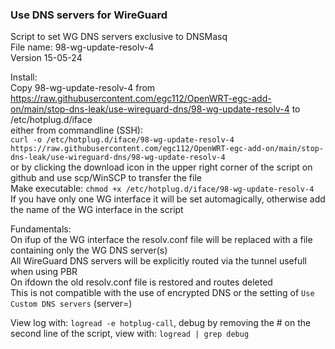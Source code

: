 ### Use DNS servers for WireGuard  

 Script to set WG DNS servers exclusive to DNSMasq  
 File name: 98-wg-update-resolv-4  
 Version 15-05-24  
  
Install:  
  Copy 98-wg-update-resolv-4 from https://raw.githubusercontent.com/egc112/OpenWRT-egc-add-on/main/stop-dns-leak/use-wireguard-dns/98-wg-update-resolv-4 to /etc/hotplug.d/iface  
  either from commandline (SSH):  
    `curl -o /etc/hotplug.d/iface/98-wg-update-resolv-4 https://raw.githubusercontent.com/egc112/OpenWRT-egc-add-on/main/stop-dns-leak/use-wireguard-dns/98-wg-update-resolv-4`  
   or by clicking the download icon in the upper right corner of the script on github and use scp/WinSCP to transfer the file  
   Make executable: `chmod +x /etc/hotplug.d/iface/98-wg-update-resolv-4`  
   If you have only one WG interface it will be set automagically, otherwise add the name of the WG interface in the script  
    
 Fundamentals:  
  On ifup of the WG interface the resolv.conf file will be replaced with a file containing only the WG DNS server(s)  
  All WireGuard DNS servers will be explicitly routed via the tunnel usefull when using PBR  
  On ifdown the old resolv.conf file is restored and routes deleted  
  This is not compatible with the use of encrypted DNS or the setting of `Use Custom DNS servers`  (server=)  

 View log with: `logread -e hotplug-call`, debug by removing the # on the second line of the script, view with: `logread | grep debug`


